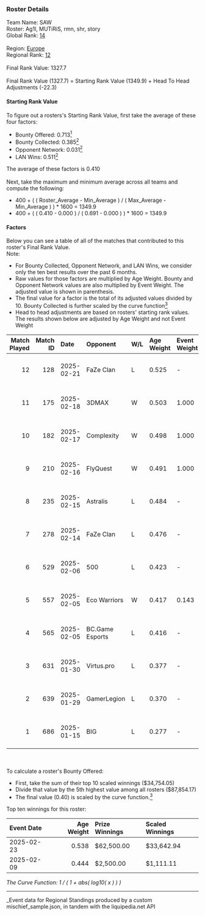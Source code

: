 ### Roster Details<br />
Team Name: SAW<br />
Roster: Ag1l, MUTiRiS, rmn, shr, story<br />
Global Rank: [14](../../standings_global_2025_06_02.md)<br />
<br />
Region: [Europe]( ../../standings_europe_2025_06_02.md)<br />
Regional Rank: [12]( ../../standings_europe_2025_06_02.md)<br />
<br />
Final Rank Value:  1327.7<br />
<br />
Final Rank Value (1327.7) = Starting Rank Value (1349.9) + Head To Head Adjustments (-22.3)<br />

#### Starting Rank Value<br />
To figure out a rosters's Starting Rank Value, first take the average of these four factors:<br />
- Bounty Offered: 0.713[<sup>1</sup>](#table2)
- Bounty Collected: 0.385[<sup>2</sup>](#table1)
- Opponent Network: 0.031[<sup>2</sup>](#table1)
- LAN Wins: 0.511[<sup>2</sup>](#table1)

The average of these factors is 0.410<br />
<br />
Next, take the maximum and minimum average across all teams and compute the following:<br />
- 400 + ( ( Roster_Average - Min_Average ) / ( Max_Average - Min_Average ) ) * 1600 = 1349.9
- 400 + ( ( 0.410 - 0.000 ) / ( 0.691 - 0.000 ) ) * 1600 = 1349.9


#### Factors<br />
Below you can see a table of all of the matches that contributed to this roster's Final Rank Value.<br />
Note:<br />

- For Bounty Collected, Opponent Network, and LAN Wins, we consider only the ten best results over the past 6 months.
- Raw values for those factors are multiplied by Age Weight. Bounty and Opponent Network values are also multiplied by Event Weight. The adjusted value is shown in parenthesis.
- The final value for a factor is the total of its adjusted values divided by 10. Bounty Collected is further scaled by the curve function[<sup>3</sup>](#curveFunction)
- Head to head adjustments are based on rosters' starting rank values. The results shown below are adjusted by Age Weight and not Event Weight
<span id="table1"></span><br />


| Match Played | Match ID | Date       | Opponent        | W/L | Age Weight | Event Weight | Bounty Collected | Opponent Network | LAN Wins  | H2H Adj. | Roster                         |
| -: | -: | :- | :- | :- | :- | :- | :- | :- | :- | -: | :- |
|           12 |      128 | 2025-02-21 | FaZe Clan       | L   | 0.525      | -            | -                | -                | -         |    -0.63 | Ag1l, MUTiRiS, rmn, shr, story |
|           11 |      175 | 2025-02-18 | 3DMAX           | W   | 0.503      | 1.000        | 0.288 (0.145)    | 0.480 (0.241)    | 1 (0.503) |    11.48 | Ag1l, MUTiRiS, rmn, shr, story |
|           10 |      182 | 2025-02-17 | Complexity      | W   | 0.498      | 1.000        | 0.128 (0.064)    | 0.089 (0.044)    | 1 (0.498) |     2.02 | Ag1l, MUTiRiS, rmn, shr, story |
|            9 |      210 | 2025-02-16 | FlyQuest        | W   | 0.491      | 1.000        | 0.089 (0.044)    | 0.049 (0.024)    | 1 (0.491) |     1.02 | Ag1l, MUTiRiS, rmn, shr, story |
|            8 |      235 | 2025-02-15 | Astralis        | L   | 0.484      | -            | -                | -                | -         |    -0.55 | Ag1l, MUTiRiS, rmn, shr, story |
|            7 |      278 | 2025-02-14 | FaZe Clan       | L   | 0.476      | -            | -                | -                | -         |    -0.59 | Ag1l, MUTiRiS, rmn, shr, story |
|            6 |      529 | 2025-02-06 | 500             | L   | 0.423      | -            | -                | -                | -         |   -11.91 | Ag1l, MUTiRiS, rmn, shr, story |
|            5 |      557 | 2025-02-05 | Eco Warriors    | W   | 0.417      | 0.143        | 0.000 (0.000)    | 0.071 (0.004)    | 0 (0.000) |     0.07 | Ag1l, MUTiRiS, rmn, shr, story |
|            4 |      565 | 2025-02-05 | BC.Game Esports | L   | 0.416      | -            | -                | -                | -         |   -11.87 | Ag1l, MUTiRiS, rmn, shr, story |
|            3 |      631 | 2025-01-30 | Virtus.pro      | L   | 0.377      | -            | -                | -                | -         |    -1.88 | Ag1l, MUTiRiS, rmn, shr, story |
|            2 |      639 | 2025-01-29 | GamerLegion     | L   | 0.370      | -            | -                | -                | -         |    -5.38 | Ag1l, MUTiRiS, rmn, shr, story |
|            1 |      686 | 2025-01-15 | BIG             | L   | 0.277      | -            | -                | -                | -         |    -4.05 | Ag1l, MUTiRiS, rmn, shr, story |

<br />
<span id="table2"></span><br />
To calculate a roster's Bounty Offered:<br />

- First, take the sum of their top 10 scaled winnings ($34,754.05)
- Divide that value by the 5th highest value among all rosters ($87,854.17)
- The final value (0.40) is scaled by the curve function.[<sup>3</sup>](#curveFunction)

Top ten winnings for this roster:<br />

| Event Date | Age Weight | Prize Winnings | Scaled Winnings |
| :- | -: | :- | :- |
| 2025-02-23 |      0.538 | $62,500.00     | $33,642.94      |
| 2025-02-09 |      0.444 | $2,500.00      | $1,111.11       |


<span id="curveFunction"></span>_The Curve Function: 1 / ( 1 + abs( log10( x ) ) )_<br />

---
_Event data for Regional Standings produced by a custom mischief_sample.json, in tandem with the liquipedia.net API<br />
